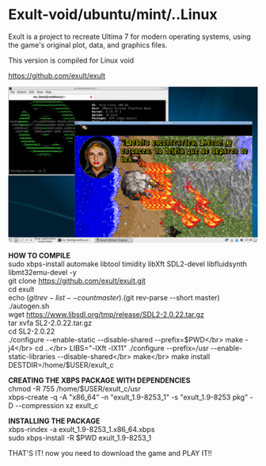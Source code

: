 # Exult-void/ubuntu/mint/..Linux
Exult is a project to recreate Ultima 7 for modern operating systems, using the game's original plot, data, and graphics files.</p>
This version is compiled for Linux void</p>

https://github.com/exult/exult

![Screenshot](https://github.com/johna23-lab/Exult-void-Linux/blob/main/exult.void.png?raw=true)

<b>HOW TO COMPILE</b></br>
sudo xbps-install automake libtool timidity libXft SDL2-devel libfluidsynth libmt32emu-devel -y</br>
git clone https://github.com/exult/exult.git</br>
cd exult</br>
echo $(git rev-list --count master).$(git rev-parse --short master)</br>
./autogen.sh</br>
wget https://www.libsdl.org/tmp/release/SDL2-2.0.22.tar.gz</br>
tar xvfa SL2-2.0.22.tar.gz</br>
cd SL2-2.0.22</br>
./configure --enable-static --disable-shared --prefix=$PWD</br>
make -j4</br>
cd ..</br>
LIBS="-lXft -lX11" ./configure --prefix=/usr --enable-static-libraries --disable-shared</br>
make</br>
make install DESTDIR=/home/$USER/exult_c</p></p>

<b>CREATING THE XBPS PACKAGE WITH DEPENDENCIES</b></br>
chmod -R 755 /home/$USER/exult_c/usr</br>
xbps-create -q -A "x86_64" -n "exult_1.9-8253_1" -s "exult_1.9-8253 pkg" -D --compression xz exult_c</p></p>

<b>INSTALLING THE PACKAGE</b></br>
xbps-rindex -a exult_1.9-8253_1.x86_64.xbps</br>
sudo xbps-install -R $PWD exult_1.9-8253_1</p>

THAT'S IT! now you need to download the game and PLAY IT!!</p>
